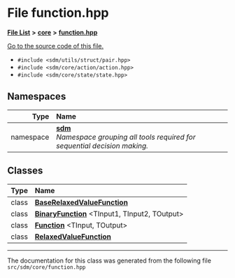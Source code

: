 
# File function.hpp

<link rel="stylesheet" href="https://cdnjs.cloudflare.com/ajax/libs/KaTeX/0.5.1/katex.min.css">
<link rel="stylesheet" href="https://cdn.jsdelivr.net/github-markdown-css/2.2.1/github-markdown.css"/>



[**File List**](files.md) **>** [**core**](dir_92216a09053680f71034e5e26026ee62.md) **>** [**function.hpp**](function_8hpp.md)

[Go to the source code of this file.](function_8hpp_source.md)



* `#include <sdm/utils/struct/pair.hpp>`
* `#include <sdm/core/action/action.hpp>`
* `#include <sdm/core/state/state.hpp>`









## Namespaces

| Type | Name |
| ---: | :--- |
| namespace | [**sdm**](namespacesdm.md) <br>_Namespace grouping all tools required for sequential decision making._  |

## Classes

| Type | Name |
| ---: | :--- |
| class | [**BaseRelaxedValueFunction**](classsdm_1_1BaseRelaxedValueFunction.md) <br> |
| class | [**BinaryFunction**](classsdm_1_1BinaryFunction.md) &lt;TInput1, TInput2, TOutput&gt;<br> |
| class | [**Function**](classsdm_1_1Function.md) &lt;TInput, TOutput&gt;<br> |
| class | [**RelaxedValueFunction**](classsdm_1_1RelaxedValueFunction.md) <br> |














------------------------------
The documentation for this class was generated from the following file `src/sdm/core/function.hpp`